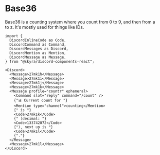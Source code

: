 # Base36

Base36 is a counting system where you count from 0 to 9, and then from a to z. It's mostly used for things like IDs.

```mdx-code-block
import {
  DiscordInlineCode as Code,
  DiscordCommand as Command,
  DiscordMessages as Discord,
  DiscordMention as Mention,
  DiscordMessage as Message,
} from "@skyra/discord-components-react";

<Discord>
  <Message>27mk1h</Message>
  <Message>27mk1i</Message>
  <Message>27mk1j</Message>
  <Message>27mk1k</Message>
  <Message profile="countr" ephemeral>
    <Command slot="reply" command="/count" />
    {"📊 Current count for "}
    <Mention type="channel">counting</Mention>
    {" is "}
    <Code>27mk1k</Code>
    {" (decimal: "}
    <Code>133742072</Code>
    {"), next up is "}
    <Code>27mk1l</Code>
    {"."}
  </Message>
  <Message>27mk1l</Message>
</Discord>
```
